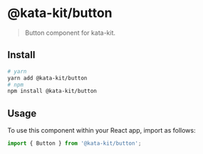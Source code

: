 # @kata-kit/button

> Button component for kata-kit.

## Install

```sh
# yarn
yarn add @kata-kit/button
# npm
npm install @kata-kit/button
```

## Usage

To use this component within your React app, import as follows:

```javascript
import { Button } from '@kata-kit/button';
```
